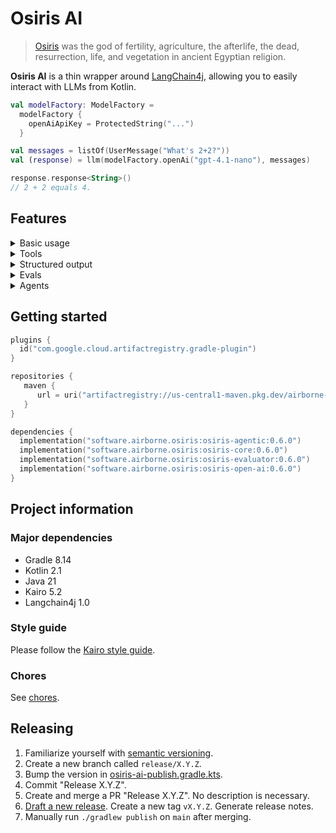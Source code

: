 # Osiris AI

> [Osiris](https://en.wikipedia.org/wiki/Osiris)
> was the god of fertility, agriculture, the afterlife, the dead, resurrection, life, and vegetation
> in ancient Egyptian religion.

**Osiris AI** is a thin wrapper around [LangChain4j](https://github.com/langchain4j/langchain4j),
allowing you to easily interact with LLMs from Kotlin.

```kotlin
val modelFactory: ModelFactory =
  modelFactory {
    openAiApiKey = ProtectedString("...")
  }

val messages = listOf(UserMessage("What's 2+2?"))
val (response) = llm(modelFactory.openAi("gpt-4.1-nano"), messages)

response.response<String>()
// 2 + 2 equals 4.
```

## Features

<details>

<summary>Basic usage</summary>

```kotlin
val messages = listOf(UserMessage("What's 2+2?"))
val (response) = llm(modelFactory.openAi("gpt-4.1-nano"), messages)

response.response<String>()
// 2 + 2 equals 4.
```

</details>

<details>

<summary>Tools</summary>

```kotlin
object WeatherTool : Tool<WeatherTool.Input, WeatherTool.Output>("weather") {
   data class Input(
      @LlmSchema.Description("The city to get the weather for.")
      val location: String,
   )

   data class Output(
      val temperature: String,
      val conditions: String,
   )

   override val description: String = "Gets the weather."

   override suspend fun execute(input: Input): Output =
      TODO("Your implementation.")
}

val messages = listOf(UserMessage("What's the weather in Calgary?"))
val (response) = llm(
  model = modelFactory.openAi("gpt-4.1-nano"),
  messages = messages,
  tools = listOf(WeatherTool),
)

response.response<String>()
// The weather in Calgary is sunny with a temperature of 15 degrees Celsius.
```

</details>

<details>

<summary>Structured output</summary>

```kotlin
@LlmSchema.SchemaName("person")
data class Person(
  val name: String,
  val age: Int,
)

val messages = listOf(
  UserMessage("Jeff Hudson, 29, is a software engineer. He's also a pilot and an ultra trail runner."),
  SystemMessage("Provide a JSON representation of the person matching this description."),
)
val (response) = llm(
  model = modelFactory.openAi("gpt-4.1-nano"),
  messages = messages,
  responseType = Person::class,
)

response.response<Person>()
// Person(name=Jeff Hudson, age=29)
```

</details>

<details>

<summary>Evals</summary>

```kotlin
val messages = listOf(
  UserMessage("What's the weather in Calgary?"),
)
val (response) = llm(
  model = modelFactory.openAi("gpt-4.1-nano"),
   messages = messages,
  tools = listOf(WeatherTool),
)

evaluate(
  model = modelFactory.openAi("o3-mini"),
  messages = messages + response,
  criteria = "Should say that the weather in Calgary is 15 degrees Celsius and sunny.",
)
```

</details>

<details>

<summary>Agents</summary>

```kotlin
object TrackOrderTool : Tool<TrackOrderTool.Input, String>("track_order") {
  data class Input(
    val orderId: String,
  )

  override suspend fun execute(input: Input): String =
    TODO("Your implementation.")
}

val instructionsBuilder: InstructionsBuilder =
  instructionsBuilder(includeDefaultInstructions = true) {
    add(
      """
        # Ecommerce store
   
        The user is a customer at an ecommerce store.
      """.trimIndent(),
    )
  }

val chatbot: Agent =
  agent("chatbot") {
    model = testModelFactory.openAi("gpt-4.1-nano") {
      temperature(0.20)
    }
    instructions = instructionsBuilder.create(
      """
        # Your role and task

        You are the store's really smart AI assistant.
        Your task is to use tools to comprehensively answer the user's question.
      """.trimIndent(),
    )
    tools += Consult("order_tracker")
  }

val orderTracker: Agent =
  agent("order_tracker") {
    description = "Use to track an order."
    model = testModelFactory.openAi("gpt-4.1-nano") {
      temperature(0.20)
    }
    instructions = instructionsBuilder.create(
      """
        # Your role and task

        You are the store's data analyst.
        Your role is to track orders.
      """.trimIndent(),
    )
    tools += TrackOrderTool
  }

val network: Network =
  network("network") {
    entrypoint = chatbot.name
    agents += chatbot
    agents += orderTracker
  }

val messages = listOf(
  UserMessage("Where are my orders? The IDs are ord_0 and ord_1."),
)
val response = network.run(messages).response().last()
response.convert<String>()
// Your order with ID ord_0 has not been shipped yet, and your order with ID ord_1 is currently in transit.
```

</details>

## Getting started

```kotlin
plugins {
  id("com.google.cloud.artifactregistry.gradle-plugin")
}

repositories {
   maven {
      url = uri("artifactregistry://us-central1-maven.pkg.dev/airborne-software/maven")
   }
}

dependencies {
  implementation("software.airborne.osiris:osiris-agentic:0.6.0")
  implementation("software.airborne.osiris:osiris-core:0.6.0")
  implementation("software.airborne.osiris:osiris-evaluator:0.6.0")
  implementation("software.airborne.osiris:osiris-open-ai:0.6.0")
}
```

## Project information

### Major dependencies

- Gradle 8.14
- Kotlin 2.1
- Java 21
- Kairo 5.2
- Langchain4j 1.0

### Style guide

Please follow the [Kairo style guide](https://github.com/hudson155/kairo/blob/main/docs/style-guide.md).

### Chores

See [chores](./docs/chores.md).

## Releasing

1. Familiarize yourself with [semantic versioning](https://semver.org/).
2. Create a new branch called `release/X.Y.Z`.
3. Bump the version in [osiris-ai-publish.gradle.kts](./buildSrc/src/main/kotlin/osiris-ai-publish.gradle.kts).
4. Commit "Release X.Y.Z".
5. Create and merge a PR "Release X.Y.Z". No description is necessary.
6. [Draft a new release](https://github.com/hudson155/osiris-ai/releases/new).
   Create a new tag `vX.Y.Z`. Generate release notes.
7. Manually run `./gradlew publish` on `main` after merging.
